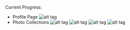 Current Progress:
* Profile Page
![alt tag](http://i65.tinypic.com/jkdfky.png)
* Photo Collections
![alt tag](http://i63.tinypic.com/1zmchnq.png)
![alt tag](http://i68.tinypic.com/29delo5.png)
![alt tag](http://i66.tinypic.com/wlszdj.png)
![alt tag](http://i67.tinypic.com/23lb5p4.png)
